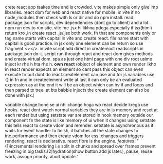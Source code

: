 crete react app taakes time and is crowded.
 vite makes simple only give imp libraries.
 react dom for web and react native for mobile.
 in vite if no node_modules then check with ls or dir and do npm install.
 read package.json for scripts, dev dependencies (dont go to client) and a lot.
 npm run dev to run site.
 vite me .jsx hi likhna pdega especially if jsx(html) return kro ,in create react .js/.jsx both work.
  fn that are components only or tag name starts with capital in vite and create react.
  file name start with capital is good practice.
  in jsx only one element can be return so use fragment <></>.
  in vite script add direct in createreact readscripts in package.json do it.
script run through react and react dom gives methods and create virtual dom.
spa as just one html page with one div root usime inject kr rhe h hta rhe h.
  **own react** (object of element and own render likho in react render expects an element so cant pass this object can even execute fn but dont do react.createlement can use and for js variables use {} in fn and in createelement write at last it can only be an evaluated expression as at the end it will be an object which can hv if and loops and then parsed to tree.  at bts babble injects the create element can also be done with jsx.)

  variable change hone se ui nhi change hoga wo react decide krega use hooks.
  react dont watch normal variables they are in js memory and reset at each render but using setstate var are stored in hook memory outside our component fn the state is like memory of ui when it changes using setstate this tells react to create vdom and rerender.
  setstate is asynchronous as it waits for event handler to finish, it batches all the state changes to inc.performance and then create vdom for ess. changes and triggers rendering.
  react is declarative.
  react fibre is the engine.
  *features* :"(1)incremental rendering i.e split in chunks and spread over frames prevent freezing in big tasks.(2)hydration(show button add js later.), pause, reuse work, assogn priority, abort update."